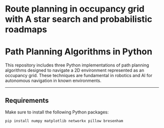 # Route planning in occupancy grid with A star search and probabilistic roadmaps
# Path Planning Algorithms in Python

This repository includes three Python implementations of path planning algorithms designed to navigate a 2D environment represented as an occupancy grid. These techniques are fundamental in robotics and AI for autonomous navigation in known environments.

---

## Requirements

Make sure to install the following Python packages:

```bash
pip install numpy matplotlib networkx pillow bresenham
